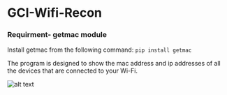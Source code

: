 # GCI-Wifi-Recon

### Requirment- getmac module
Install getmac from the following command: `pip install getmac`

The program is designed to show the mac address and ip addresses of all the devices that are connected to your Wi-Fi.

![alt text]()
